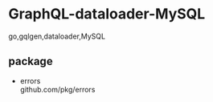 # GraphQL-dataloader-MySQL
go,gqlgen,dataloader,MySQL

## package

- errors  
github.com/pkg/errors  

